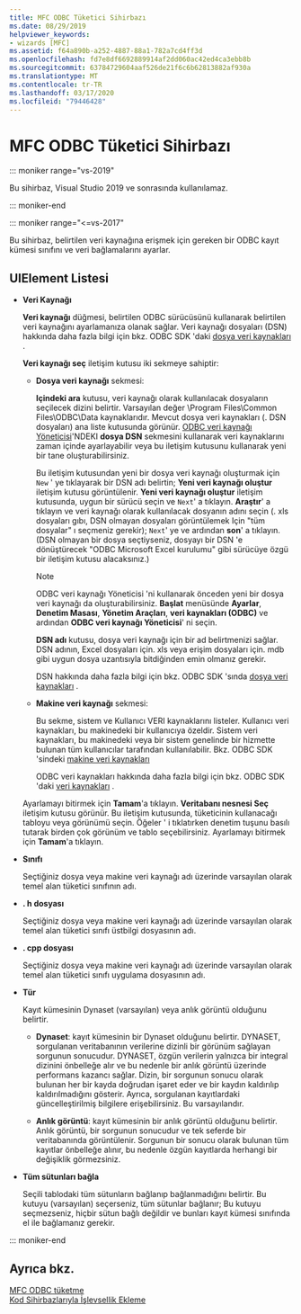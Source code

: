 ```yaml
---
title: MFC ODBC Tüketici Sihirbazı
ms.date: 08/29/2019
helpviewer_keywords:
- wizards [MFC]
ms.assetid: f64a890b-a252-4887-88a1-782a7cd4ff3d
ms.openlocfilehash: fd7e8df6692889914af2dd060ac42ed4ca3ebb8b
ms.sourcegitcommit: 63784729604aaf526de21f6c6b62813882af930a
ms.translationtype: MT
ms.contentlocale: tr-TR
ms.lasthandoff: 03/17/2020
ms.locfileid: "79446428"
---
```

# <a name="mfc-odbc-consumer-wizard"></a>MFC ODBC Tüketici Sihirbazı

::: moniker range="vs-2019"

Bu sihirbaz, Visual Studio 2019 ve sonrasında kullanılamaz.

::: moniker-end

::: moniker range="<=vs-2017"

Bu sihirbaz, belirtilen veri kaynağına erişmek için gereken bir ODBC kayıt kümesi sınıfını ve veri bağlamalarını ayarlar.

## <a name="uielement-list"></a>UIElement Listesi

- **Veri Kaynağı**

  **Veri kaynağı** düğmesi, belirtilen ODBC sürücüsünü kullanarak belirtilen veri kaynağını ayarlamanıza olanak sağlar. Veri kaynağı dosyaları (DSN) hakkında daha fazla bilgi için bkz. ODBC SDK 'daki [dosya veri kaynakları](/sql/odbc/reference/file-data-sources) .

  **Veri kaynağı seç** iletişim kutusu iki sekmeye sahiptir:

  - **Dosya veri kaynağı** sekmesi:

     **Içindeki ara** kutusu, veri kaynağı olarak kullanılacak dosyaların seçilecek dizini belirtir. Varsayılan değer \Program Files\Common Files\ODBC\Data kaynaklarıdır. Mevcut dosya veri kaynakları (. DSN dosyaları) ana liste kutusunda görünür. [ODBC veri kaynağı Yöneticisi](/sql/odbc/admin/odbc-data-source-administrator)'NDEKI **dosya DSN** sekmesini kullanarak veri kaynaklarını zaman içinde ayarlayabilir veya bu iletişim kutusunu kullanarak yeni bir tane oluşturabilirsiniz.

     Bu iletişim kutusundan yeni bir dosya veri kaynağı oluşturmak için `New` ' ye tıklayarak bir DSN adı belirtin; **Yeni veri kaynağı oluştur** iletişim kutusu görüntülenir. **Yeni veri kaynağı oluştur** iletişim kutusunda, uygun bir sürücü seçin ve `Next`' a tıklayın. **Araştır**' a tıklayın ve veri kaynağı olarak kullanılacak dosyanın adını seçin (. xls dosyaları gıbı, DSN olmayan dosyaları görüntülemek Için "tüm dosyalar" ı seçmeniz gerekir); `Next`' ye ve ardından **son**' a tıklayın. (DSN olmayan bir dosya seçtiyseniz, dosyayı bir DSN 'e dönüştürecek "ODBC Microsoft Excel kurulumu" gibi sürücüye özgü bir iletişim kutusu alacaksınız.)

     > [!NOTE]
     > ODBC veri kaynağı Yöneticisi 'ni kullanarak önceden yeni bir dosya veri kaynağı da oluşturabilirsiniz. **Başlat** menüsünde **Ayarlar**, **Denetim Masası**, **Yönetim Araçları**, **veri kaynakları (ODBC)** ve ardından **ODBC veri kaynağı Yöneticisi**' ni seçin.

     **DSN adı** kutusu, dosya veri kaynağı için bir ad belirtmenizi sağlar. DSN adının, Excel dosyaları için. xls veya erişim dosyaları için. mdb gibi uygun dosya uzantısıyla bitdiğinden emin olmanız gerekir.

     DSN hakkında daha fazla bilgi için bkz. ODBC SDK 'sında [dosya veri kaynakları](/sql/odbc/reference/file-data-sources) .

  - **Makine veri kaynağı** sekmesi:

     Bu sekme, sistem ve Kullanıcı VERI kaynaklarını listeler. Kullanıcı veri kaynakları, bu makinedeki bir kullanıcıya özeldir. Sistem veri kaynakları, bu makinedeki veya bir sistem genelinde bir hizmette bulunan tüm kullanıcılar tarafından kullanılabilir. Bkz. ODBC SDK 'sindeki [makine veri kaynakları](/sql/odbc/reference/machine-data-sources)

     ODBC veri kaynakları hakkında daha fazla bilgi için bkz. ODBC SDK 'daki [veri kaynakları](/sql/odbc/reference/data-sources) .

  Ayarlamayı bitirmek için **Tamam**'a tıklayın. **Veritabanı nesnesi Seç** iletişim kutusu görünür. Bu iletişim kutusunda, tüketicinin kullanacağı tabloyu veya görünümü seçin. Öğeler ' i tıklatırken denetim tuşunu basılı tutarak birden çok görünüm ve tablo seçebilirsiniz. Ayarlamayı bitirmek için **Tamam**'a tıklayın.

- **Sınıfı**

   Seçtiğiniz dosya veya makine veri kaynağı adı üzerinde varsayılan olarak temel alan tüketici sınıfının adı.

- **. h dosyası**

   Seçtiğiniz dosya veya makine veri kaynağı adı üzerinde varsayılan olarak temel alan tüketici sınıfı üstbilgi dosyasının adı.

- **. cpp dosyası**

   Seçtiğiniz dosya veya makine veri kaynağı adı üzerinde varsayılan olarak temel alan tüketici sınıfı uygulama dosyasının adı.

- **Tür**

   Kayıt kümesinin Dynaset (varsayılan) veya anlık görüntü olduğunu belirtir.

   - **Dynaset**: kayıt kümesinin bir Dynaset olduğunu belirtir. DYNASET, sorgulanan veritabanının verilerine dizinli bir görünüm sağlayan sorgunun sonucudur. DYNASET, özgün verilerin yalnızca bir integral dizinini önbelleğe alır ve bu nedenle bir anlık görüntü üzerinde performans kazancı sağlar. Dizin, bir sorgunun sonucu olarak bulunan her bir kayda doğrudan işaret eder ve bir kaydın kaldırılıp kaldırılmadığını gösterir. Ayrıca, sorgulanan kayıtlardaki güncelleştirilmiş bilgilere erişebilirsiniz. Bu varsayılandır.

   - **Anlık görüntü**: kayıt kümesinin bir anlık görüntü olduğunu belirtir. Anlık görüntü, bir sorgunun sonucudur ve tek seferde bir veritabanında görüntülenir. Sorgunun bir sonucu olarak bulunan tüm kayıtlar önbelleğe alınır, bu nedenle özgün kayıtlarda herhangi bir değişiklik görmezsiniz.

- **Tüm sütunları bağla**

   Seçili tablodaki tüm sütunların bağlanıp bağlanmadığını belirtir. Bu kutuyu (varsayılan) seçerseniz, tüm sütunlar bağlanır; Bu kutuyu seçmezseniz, hiçbir sütun bağlı değildir ve bunları kayıt kümesi sınıfında el ile bağlamanız gerekir.

::: moniker-end

## <a name="see-also"></a>Ayrıca bkz.

[MFC ODBC tüketme](../../mfc/reference/adding-an-mfc-odbc-consumer.md)<br/>
[Kod Sihirbazlarıyla İşlevsellik Ekleme](../../ide/adding-functionality-with-code-wizards-cpp.md)

